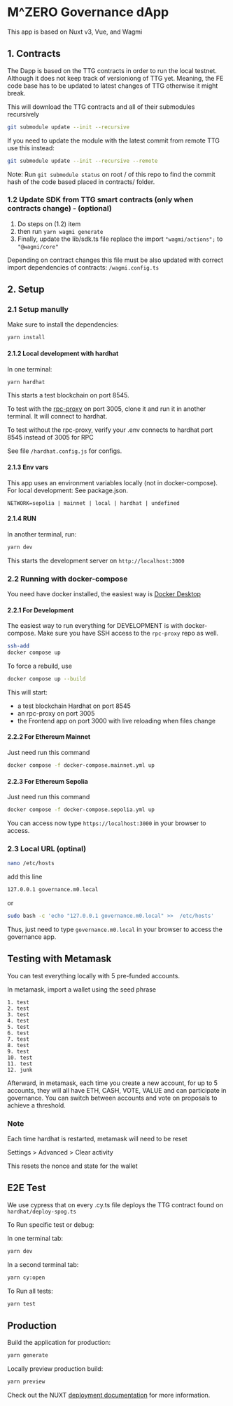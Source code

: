# M^ZERO Governance dApp

This app is based on Nuxt v3, Vue, and Wagmi

## 1. Contracts

The Dapp is based on the TTG contracts in order to run the local testnet. Although it does not keep track of versioniong of TTG yet. Meaning, the FE code base has to be updated to latest changes of TTG otherwise it might break.

This will download the TTG contracts and all of their submodules recursively

```bash
git submodule update --init --recursive
```

If you need to update the module with the latest commit from remote TTG use this instead:

```bash
git submodule update --init --recursive --remote
```

Note: Run `git submodule status` on root / of this repo to find the commit hash of the code based placed in contracts/ folder.

### 1.2 Update SDK from TTG smart contracts (only when contracts change) - (optional)

1. Do steps on (1.2) item
2. then run `yarn wagmi generate`
3. Finally, update the lib/sdk.ts file replace the import `"wagmi/actions";` to `"@wagmi/core"`

Depending on contract changes this file must be also updated with correct import dependencies of contracts:
`/wagmi.config.ts`

## 2. Setup

### 2.1 Setup manully

Make sure to install the dependencies:

```bash
yarn install
```

#### 2.1.2 Local development with hardhat

In one terminal:

```bash
yarn hardhat
```

This starts a test blockchain on port 8545.

To test with the [rpc-proxy](https://github.com/MZero-Labs/rpc-proxy) on port 3005, clone it and run it in another terminal. It will connect to hardhat.

To test without the rpc-proxy, verify your .env connects to hardhat port 8545 instead of 3005 for RPC

See file `/hardhat.config.js` for configs.

#### 2.1.3 Env vars

This app uses an environment variables locally (not in docker-compose). For local development: See package.json.

```
NETWORK=sepolia | mainnet | local | hardhat | undefined
```

#### 2.1.4 RUN

In another terminal, run:

```bash
yarn dev
```

This starts the development server on `http://localhost:3000`

### 2.2 Running with docker-compose
You need have docker installed, the easiest way is  [Docker Desktop](https://www.docker.com/products/docker-desktop/)

#### 2.2.1 For Development

The easiest way to run everything for DEVELOPMENT is with docker-compose. Make sure you have SSH access to the `rpc-proxy` repo as well.

```bash
ssh-add
docker compose up
```

To force a rebuild, use

```bash
docker compose up --build
```

This will start:

- a test blockchain Hardhat on port 8545
- an rpc-proxy on port 3005
- the Frontend app on port 3000 with live reloading when files change
  
#### 2.2.2 For Ethereum Mainnet

Just need run this command 
```bash
docker compose -f docker-compose.mainnet.yml up
```

#### 2.2.3 For Ethereum Sepolia

Just need run this command 
```bash
docker compose -f docker-compose.sepolia.yml up
```
You can access now type `https://localhost:3000` in your browser to access.

### 2.3 Local URL (optinal)

```bash
nano /etc/hosts
```
add this line
```bash
127.0.0.1 governance.m0.local
```
or

```bash
sudo bash -c 'echo "127.0.0.1 governance.m0.local" >>  /etc/hosts'
```

Thus, just need to type `governance.m0.local` in your browser to access the governance app.

## Testing with Metamask

You can test everything locally with 5 pre-funded accounts.

In metamask, import a wallet using the seed phrase

```
1. test
2. test
3. test
4. test
5. test
6. test
7. test
8. test
9. test
10. test
11. test
12. junk
```

Afterward, in metamask, each time you create a new account, for up to 5 accounts, they will all have ETH, CASH, VOTE, VALUE and can participate in governance. You can switch between accounts and vote on proposals to achieve a threshold.

### Note

Each time hardhat is restarted, metamask will need to be reset

Settings > Advanced > Clear activity

This resets the nonce and state for the wallet

## E2E Test

We use cypress that on every .cy.ts file deploys the TTG contract found on `hardhat/deploy-spog.ts`

To Run specific test or debug:

In one terminal tab:

```bash
yarn dev
```

In a second terminal tab:

```bash
yarn cy:open
```

To Run all tests:

```bash
yarn test
```

## Production

Build the application for production:

```bash
yarn generate
```

Locally preview production build:

```bash
yarn preview
```

Check out the NUXT [deployment documentation](https://nuxt.com/docs/getting-started/deployment) for more information.
